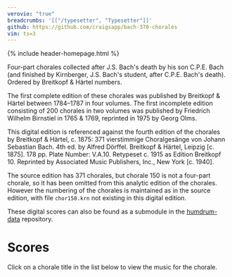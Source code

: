 ```yaml
---
verovio: "true"
breadcrumbs: '[["/typesetter", "Typesetter"]]'
github: https://github.com/craigsapp/bach-370-chorales
vim: ts=3
---
```


<style>

footer small {
	display: none;
}

.visible {
	display: block !important;
}

.chorale-entry {
	color: #55bbee;
	cursor: zoom-in;
}

body.waiting, section.waiting {
	cursor: wait !important;
}

.tag-h1 {
	display: none;
}

section {
	min-height: 2000px;
}

</style>




{% include header-homepage.html %}


Four-part chorales collected after J.S. Bach's death by his son C.P.E. Bach (and finished by Kirnberger, J.S. Bach's student, after C.P.E. Bach's death). Ordered by Breitkopf & H&auml;rtel numbers.

The first complete edition of these chorales was published by Breitkopf & H&auml;rtel between 1784&ndash;1787 in four volumes. The first incomplete edition consisting of 200 chorales in two volumes was published by Friedrich Wilhelm Birnstiel in 1765 & 1769, reprinted in 1975 by Georg Olms.

This digital edition is referenced against the fourth edition of the chorales by Breitkopf & H&auml;rtel, c. 1875: 371 vierstimmige Choralges&auml;nge von Johann Sebastian Bach. 4th ed. by Alfred D&ouml;rffel. Breitkopf & H&auml;rtel, Leipzig [c. 1875]. 178 pp. Plate Number: V.A.10. Retypeset c. 1915 as Edition Breitkopf 10. Reprinted by Associated Music Publishers, Inc., New York [c. 1940].

The source edition has 371 chorales, but chorale 150 is not a four-part chorale, so it has been 
omitted from this analytic edition of the chorales.  However the numbering of the chorales is maintained
as in the source edition, with file `chor150.krn` not existing in this digital edition.

These digital scores can also be found as a submodule in the 
[humdrum-data](https://github.com/humdrum-tools/humdrum-data) repository.


Scores
=============================

Click on a chorale title in the list below to view the music for the chorale.

<div id="title-list"></div>



<script>

var HSET;
var INDEX;

var LAYOUT = {%include layout.json -%}.CHORALE_LAYOUT;
var RLAYOUT = {};
for (var i=0; i<LAYOUT.length; i++) {
	RLAYOUT[LAYOUT[i].ID] = LAYOUT[i];
}

vrvToolkit.renderData("**kern\n1c\n\*-", {}); // for initializing now to speed up later

//////////////////////////////
//
// DomContentLoaded event listener -- Load the index file, then create the list of works,
//   then download and store all of the chorales in sessionStorage (useful for buffering
//   for typesetter page).
//

document.addEventListener("DOMContentLoaded", function () {
	INDEX = new Humdrum();
	if (sessionStorage.index) {
		INDEX.parse(sessionStorage.index);
		buildTitleList(INDEX);
		HSET = new HumdrumSet();
		HSET.onload = storeInSessionStorage;
		HSET.parse("all-chorales.krns");
	} else {
		INDEX.onload = function(x) {
			buildTitleList(x);
			sessionStorage.index = x.stringify();
			HSET = new HumdrumSet();
			HSET.onload = storeInSessionStorage;
			HSET.parse("all-chorales.krns");
		};
		INDEX.parse("github://craigsapp/bach-370-chorales/index.hmd");
	}
});



//////////////////////////////
//
// DomContentLoaded event listener -- adjusts the banner to add links.
//

document.addEventListener("DOMContentLoaded", function () {
	var banner = document.querySelector("#banner");
	if (!banner) {
		return;
	}
	var breadstring = '{{page.breadcrumbs}}';
	if (!breadstring) {
		return;
	}
	var bread = JSON.parse(breadstring);
console.log("BREADSTRING", bread);
	var link = banner.querySelector("a");
console.log("LINK", link);
	var output = "<div style='background:#ffcc00;' class='fork visible'>";
	// output += link.outerHTML;
	output += "<div style='margin-top:0.25rem; font-size:1.5rem; font-weight:bold; margin-left:0px;'>";
	for (var i=0; i<bread.length; i++) {
		output += "<a href='" + bread[i][0] + "'>";
		output += bread[i][1];
		output += "</a>";
		if (i < bread.length - 1) {
			output += " | ";
		}
	}
	output += "</div>";
	output += "</div>";
	link.outerHTML = output;
	link.style.display = "block";
	link.className = "";
	console.log("BANNER", banner);

console.log("LINK2", link);
});



//////////////////////////////
//
// buildTitleList -- Create a list of titles that can be clicked on to dispay
//   the chorale for that title.
//

function buildTitleList(index) {
	if (!(index instanceof Humdrum)) {
		return;
	}
	var titlelist = document.querySelector("#title-list");

	var output = "";
	for (var i=0; i<index.getLineCount(); i++) {
		if (!index.getLine(i).isData()) {
			continue;
		}

		// Filename hard-coded to field index 4 for now. Eventually this will be:
		// var file = index.getTokenText(i, "**file");
		var file = index.getToken(i, 0).getText(); 
		var matches = file.match(/(chor\d+)/);
		if (matches) {
			file = matches[1];
		}

		// Title hard-coded to field index 4 for now. Eventually this will be:
		// var title = index.getTokenText(i, "**description");
		var title = index.getToken(i, 4).getText(); // hard-coded to 4 for now.

		output += "<div class='chorale-entry' id='" + file + "-entry'>";
		output += "<div class='title'>";
		output += title
		output += "</div>\n";
		output += "</div>\n";
	}

	titlelist.innerHTML = output;
	titlelist.addEventListener("click", titleEventDelegation);
}



//////////////////////////////
//
// titleEventDelegation --
//

function titleEventDelegation(event) {
	console.log("CLICKED HERE:", event.path);
	var chorale = "";
	var cn = "";
	var id = "";
	var element = null;
	for (var i=0; i<event.path.length; i++) {
		element = event.path[i];
		id = element.id;
		cn = element.className;
		if (id === "title-list") {
			console.log("NOT CLICKING ON ANYTHING IMPORTANT", id);
			return;
		}
		console.log("CN", cn);
		if (cn && (typeof cn.baseVal === "undefined") && cn.match(/chorale-entry/)) {
			// found interesting div
			break;
		}
	}
	if (!cn.match(/chorale-entry/)) {
		console.log("CLASSNAME IS STRNAGE", cn);
		return;
	}
	if (!element) {
		console.log("FOUND NO ELEMENT", element);
		return;
	}

	var titlelist = document.querySelector("#title-list");
	var hid = id.replace("-entry", "");
	console.log("ID", id, "HID", hid);
	var section = document.querySelector("section");

	var container = element.querySelector("#" + hid + "-container");
	if (!container) {

		// need to create a Humdrum notation program container
		var crypt = document.createElement("script");
		crypt.setAttribute("id", hid);
		crypt.setAttribute("type", "text/x-humdrum");
		var hum = HSET.getSegment(hid + ".krn");
		if (!hum) {
			console.log("MISSING DATA FOR", hid);
			return;
		}
		crypt.textContent = hum.stringify();
		element.appendChild(crypt);
		var options = {};
		options.source = hid;
		options.scale = 32;
		options.staffSpacing = 6;
		options.filter = "satb2gs";
		var lentry = RLAYOUT[hid];
console.log("ENTRY", lentry, "HID", hid);
		if (lentry) {
			options.scale = lentry.scale;
			options.spacingLinear = lentry.spacingLinear;
			options.spacingNonLinear = lentry.spacingNonLinear;
		}
		element.style.cursor = "zoom-out";
		displayHumdrum(options);
	} else {
		// already have a container so toggle its display.
		if (container.style.display === "block") {
			// hide the notation
			container.style.display = "none";
			element.style.cursor = "zoom-in";
		} else {
			// show the notation
			container.style.display = "block";
			element.style.cursor = "zoom-out";
		}
	}
}



//////////////////////////////
//
// storeInSessionStorage --
//

function storeInSessionStorage(hset) {
	var keys = hset.getSegmentNames();
	var matches;
	for (var i=0; i<keys.length; i++) {
		matches = keys[i].match(/(chor\d+)/);
		if (matches) {
			var seg = matches[1];
			if (!sessionStorage[seg]) {
				sessionStorage[seg] = hset.getSegment(keys[i]).stringify();
			}
		}
	}
}




</script>

